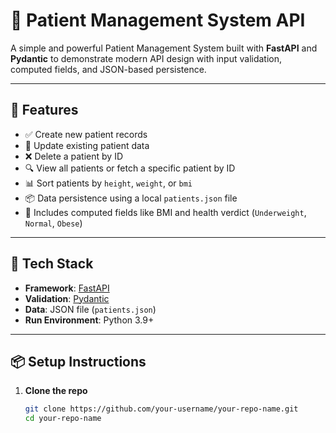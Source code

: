 # 🏥 Patient Management System API

A simple and powerful Patient Management System built with **FastAPI** and **Pydantic** to demonstrate modern API design with input validation, computed fields, and JSON-based persistence.

---

## 🚀 Features

- ✅ Create new patient records
- 📝 Update existing patient data
- ❌ Delete a patient by ID
- 🔍 View all patients or fetch a specific patient by ID
- 📊 Sort patients by `height`, `weight`, or `bmi`
- 📦 Data persistence using a local `patients.json` file
- 🧠 Includes computed fields like BMI and health verdict (`Underweight`, `Normal`, `Obese`)

---

## 🧰 Tech Stack

- **Framework**: [FastAPI](https://fastapi.tiangolo.com/)
- **Validation**: [Pydantic](https://docs.pydantic.dev/)
- **Data**: JSON file (`patients.json`)
- **Run Environment**: Python 3.9+

---

## 📦 Setup Instructions

1. **Clone the repo**
   ```bash
   git clone https://github.com/your-username/your-repo-name.git
   cd your-repo-name
   ```
